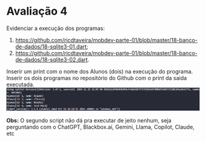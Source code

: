 # Avaliação 4
Evidenciar a execução dos programas:
1) https://github.com/ricdtaveira/mobdev-parte-01/blob/master/18-banco-de-dados/18-sqlite3-01.dart;
2) https://github.com/ricdtaveira/mobdev-parte-01/blob/master/18-banco-de-dados/18-sqlite3-02.dart.

Inserir um print com o nome dos Alunos (dois) na execução do programa. Inserir os dois programas no repositório do Github com o print da saida executada.
<img src="Captura de Tela 2024-11-30 204940.png" />

**Obs:** O segundo script não dá pra executar de jeito nenhum, seja perguntando com o ChatGPT, Blackbox.ai, Gemini, Llama, Copilot, Claude, etc